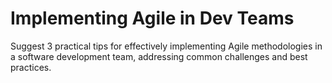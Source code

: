 # Implementing Agile in Dev Teams

Suggest 3 practical tips for effectively implementing Agile methodologies in a software development team, addressing common challenges and best practices.